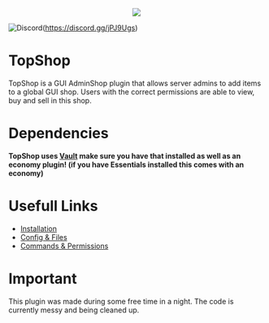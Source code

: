 <p align="center"> 
<img src="https://i.ibb.co/0KWhPY8/Top-Shop-Banner.png">
</p>

![Discord](https://img.shields.io/discord/703255127347429386?label=discord)(https://discord.gg/jPJ9Ugs)
# TopShop
TopShop is a GUI AdminShop plugin that allows server admins to add items to a global GUI shop. 
Users with the correct permissions are able to view, buy and sell in this shop.

# Dependencies
**TopShop uses [Vault](https://www.spigotmc.org/resources/vault.34315/) make sure you have that installed as well as an economy plugin! (if you have Essentials installed this comes with an economy)**

# Usefull Links
* [Installation](https://github.com/Sciirof/TopShop/wiki/Installation)
* [Config & Files](https://github.com/Sciirof/TopShop/wiki/Config-&-Files)
* [Commands & Permissions](https://github.com/Sciirof/TopShop/wiki/Commands-&-Permissions)

# Important
This plugin was made during some free time in a night. The code is currently messy and being cleaned up.
